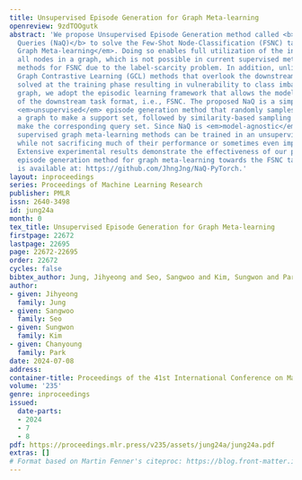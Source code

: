 ```yaml
---
title: Unsupervised Episode Generation for Graph Meta-learning
openreview: 9zdTOOgutk
abstract: 'We propose Unsupervised Episode Generation method called <b>Neighbors as
  Queries (NaQ)</b> to solve the Few-Shot Node-Classification (FSNC) task by <em>unsupervised
  Graph Meta-learning</em>. Doing so enables full utilization of the information of
  all nodes in a graph, which is not possible in current supervised meta-learning
  methods for FSNC due to the label-scarcity problem. In addition, unlike unsupervised
  Graph Contrastive Learning (GCL) methods that overlook the downstream task to be
  solved at the training phase resulting in vulnerability to class imbalance of a
  graph, we adopt the episodic learning framework that allows the model to be aware
  of the downstream task format, i.e., FSNC. The proposed NaQ is a simple but effective
  <em>unsupervised</em> episode generation method that randomly samples nodes from
  a graph to make a support set, followed by similarity-based sampling of nodes to
  make the corresponding query set. Since NaQ is <em>model-agnostic</em>, any existing
  supervised graph meta-learning methods can be trained in an unsupervised manner,
  while not sacrificing much of their performance or sometimes even improving them.
  Extensive experimental results demonstrate the effectiveness of our proposed unsupervised
  episode generation method for graph meta-learning towards the FSNC task. Our code
  is available at: https://github.com/JhngJng/NaQ-PyTorch.'
layout: inproceedings
series: Proceedings of Machine Learning Research
publisher: PMLR
issn: 2640-3498
id: jung24a
month: 0
tex_title: Unsupervised Episode Generation for Graph Meta-learning
firstpage: 22672
lastpage: 22695
page: 22672-22695
order: 22672
cycles: false
bibtex_author: Jung, Jihyeong and Seo, Sangwoo and Kim, Sungwon and Park, Chanyoung
author:
- given: Jihyeong
  family: Jung
- given: Sangwoo
  family: Seo
- given: Sungwon
  family: Kim
- given: Chanyoung
  family: Park
date: 2024-07-08
address:
container-title: Proceedings of the 41st International Conference on Machine Learning
volume: '235'
genre: inproceedings
issued:
  date-parts:
  - 2024
  - 7
  - 8
pdf: https://proceedings.mlr.press/v235/assets/jung24a/jung24a.pdf
extras: []
# Format based on Martin Fenner's citeproc: https://blog.front-matter.io/posts/citeproc-yaml-for-bibliographies/
---
```

